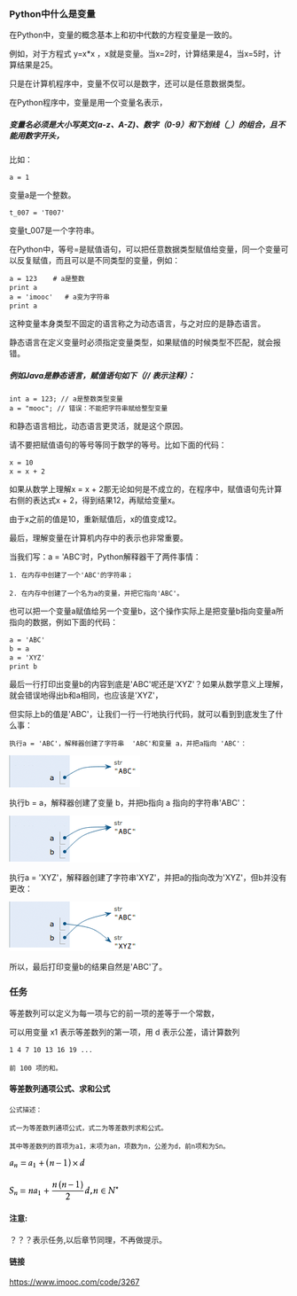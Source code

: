 ### Python中什么是变量

在Python中，变量的概念基本上和初中代数的方程变量是一致的。

例如，对于方程式 y=x*x ，x就是变量。当x=2时，计算结果是4，当x=5时，计算结果是25。

只是在计算机程序中，变量不仅可以是数字，还可以是任意数据类型。

在Python程序中，变量是用一个变量名表示，

##### 变量名必须是大小写英文(a-z、A-Z)、数字（0-9）和下划线（_）的组合，且不能用数字开头，

比如：

```
a = 1

```

变量a是一个整数。

```
t_007 = 'T007'

```

变量t_007是一个字符串。

在Python中，等号=是赋值语句，可以把任意数据类型赋值给变量，同一个变量可以反复赋值，而且可以是不同类型的变量，例如：

```
a = 123    # a是整数
print a
a = 'imooc'   # a变为字符串
print a

```
这种变量本身类型不固定的语言称之为动态语言，与之对应的是静态语言。


静态语言在定义变量时必须指定变量类型，如果赋值的时候类型不匹配，就会报错。

##### 例如Java是静态语言，赋值语句如下（// 表示注释）：

```
int a = 123; // a是整数类型变量
a = "mooc"; // 错误：不能把字符串赋给整型变量

```

和静态语言相比，动态语言更灵活，就是这个原因。

请不要把赋值语句的等号等同于数学的等号。比如下面的代码：

```
x = 10
x = x + 2

```

如果从数学上理解x = x + 2那无论如何是不成立的，在程序中，赋值语句先计算右侧的表达式x + 2，得到结果12，再赋给变量x。

由于x之前的值是10，重新赋值后，x的值变成12。

最后，理解变量在计算机内存中的表示也非常重要。

当我们写：a = 'ABC'时，Python解释器干了两件事情：

```
1. 在内存中创建了一个'ABC'的字符串；

2. 在内存中创建了一个名为a的变量，并把它指向'ABC'。

```

也可以把一个变量a赋值给另一个变量b，这个操作实际上是把变量b指向变量a所指向的数据，例如下面的代码：

```
a = 'ABC'
b = a
a = 'XYZ'
print b

```

最后一行打印出变量b的内容到底是'ABC'呢还是'XYZ'？如果从数学意义上理解，就会错误地得出b和a相同，也应该是'XYZ'，

但实际上b的值是'ABC'，让我们一行一行地执行代码，就可以看到到底发生了什么事：

```
执行a = 'ABC'，解释器创建了字符串  'ABC'和变量 a，并把a指向 'ABC'：

```
![](./str_a.jpg)

执行b = a，解释器创建了变量 b，并把b指向 a 指向的字符串'ABC'：

![](./str_ab.jpg)

执行a = 'XYZ'，解释器创建了字符串'XYZ'，并把a的指向改为'XYZ'，但b并没有更改：

![](./str_ab2.jpg)

所以，最后打印变量b的结果自然是'ABC'了。

### 任务

等差数列可以定义为每一项与它的前一项的差等于一个常数，

可以用变量 x1 表示等差数列的第一项，用 d 表示公差，请计算数列

```
1 4 7 10 13 16 19 ...

前 100 项的和。

```
#### 等差数列通项公式、求和公式


```
公式描述：

式一为等差数列通项公式，式二为等差数列求和公式。

其中等差数列的首项为a1，末项为an，项数为n，公差为d，前n项和为Sn。

```
![](./an.jpg)
#### 
![](./sn.jpg)

#### 注意: 

？？？表示任务,以后章节同理，不再做提示。

####  链接
https://www.imooc.com/code/3267

